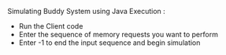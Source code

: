 Simulating Buddy System using Java
Execution : 

- Run the Client code 
- Enter the sequence of memory requests you want to perform
- Enter -1 to end the input sequence and begin simulation

